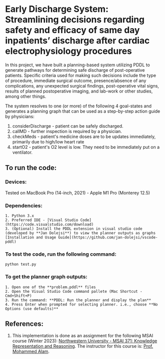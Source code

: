 # Early Discharge System: Streamlining decisions regarding safety and efficacy of same day inpatients’ discharge after cardiac electrophysiology procedures

In this project, we have built a planning-based system utilizing PDDL to generate pathways for determining safe discharge of post-operative patients. Specific criteria used for making such decisions include the type of procedure, immediate surgical outcome, presence/absence of any complications, any unexpected surgical findings, post-operative vital signs, results of planned postoperative imaging, and lab-work or other studies, among other things.

The system resolves to one (or more) of the following 4 goal-states and generates a planning graph that can be used as a step-by-step action guide by physicians:
1. considerDischarge - patient can be safely discharged.
2. callMD - further inspection is required by a physician.
3. checkMeds - patient's medicine doses are to be updates immediately, primarily due to high/low heart rate
4. startO2 - patient's O2 level is low. They need to be immediately put on a ventilator. 

## To run the code:

### Devices:

Tested on MacBook Pro (14-inch, 2021) - Apple M1 Pro (Monterey 12.5)


### Dependencies:
```
1. Python 3.x
2. Preferred IDE - [Visual Studio Code](https://code.visualstudio.com/download)
3. (Optional) Install the PDDL extension in visual studio code (developed by **Jan Dolejsi**) to view the planner outputs as graphs
[Installation and Usage Guide](https://github.com/jan-dolejsi/vscode-pddl)
```

### To test the code, run the following command:

```
python test.py
```

### To get the planner graph outputs:

```
1. Open one of the **problem.pddl** files
2. Open the Visual Studio Code command pallete (Mac Shortcut - Cmd+Shift+P)
3. Run the command: **PDDL: Run the planner and display the plan**
4. Press Enter when prompted for selecting planner. i.e., choose **No Options (use defaults)**
```




## References:
1. This implementation is done as an assignment for the following MSAI course (Winter 2023): [Northwestern University - MSAI 371: Knowledge Representation and Reasoning](https://www.mccormick.northwestern.edu/artificial-intelligence/curriculum/descriptions/msai-371.html). The instructor for this course is: [Prof. Mohammed Alam](https://www.mccormick.northwestern.edu/research-faculty/directory/profiles/alam-mohammed.html).
